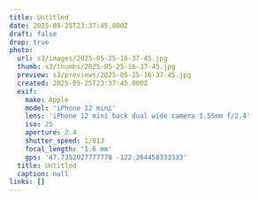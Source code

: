 ```yaml
---
title: Untitled
date: 2025-05-25T23:37:45.000Z
draft: false
drop: true
photo:
  url: s3/images/2025-05-25-16-37-45.jpg
  thumb: s3/thumbs/2025-05-25-16-37-45.jpg
  preview: s3/previews/2025-05-25-16-37-45.jpg
  created: 2025-05-25T23:37:45.000Z
  exif:
    make: Apple
    model: 'iPhone 12 mini'
    lens: 'iPhone 12 mini back dual wide camera 1.55mm f/2.4'
    iso: 25
    aperture: 2.4
    shutter_speed: 1/813
    focal_length: '1.6 mm'
    gps: '47.7352027777778 -122.264458333333'
  title: Untitled
  caption: null
links: []
---
```


